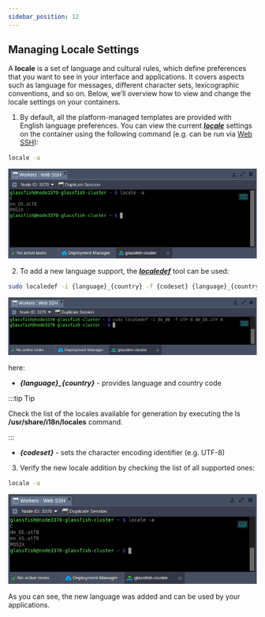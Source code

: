 ```yaml
---
sidebar_position: 12
---
```


## Managing Locale Settings

A **locale** is a set of language and cultural rules, which define preferences that you want to see in your interface and applications. It covers aspects such as language for messages, different character sets, lexicographic conventions, and so on. Below, we’ll overview how to view and change the locale settings on your containers.

1. By default, all the platform-managed templates are provided with English language preferences. You can view the current [**_locale_**](https://man7.org/linux/man-pages/man1/locale.1.html) settings on the container using the following command (e.g. can be run via [Web SSH](/docs/Deployment%20Tools/SSH/SSH%20Access/Web%20SSH)):

```bash
locale -a
```

<div style={{
    display:'flex',
    justifyContent: 'center',
    margin: '0 0 1rem 0'
}}>

![Locale Dropdown](./img/ManagingLocaleSettings/01-container-default-locale-settings.png)

</div>

2. To add a new language support, the [**_localedef_**](https://man7.org/linux/man-pages/man1/localedef.1.html) tool can be used:

```bash
sudo localedef -i {language}_{country} -f {codeset} {language}_{country}.{codeset}
```

<div style={{
    display:'flex',
    justifyContent: 'center',
    margin: '0 0 1rem 0'
}}>

![Locale Dropdown](./img/ManagingLocaleSettings/02-localedef-to-add-new-locale.png)

</div>

here:

- **_{language}\_{country}_** - provides language and country code

:::tip Tip

Check the list of the locales available for generation by executing the ls **/usr/share/i18n/locales** command.

:::

- **_{codeset}_** - sets the character encoding identifier (e.g. UTF-8)

3. Verify the new locale addition by checking the list of all supported ones:

```bash
locale -a
```

<div style={{
    display:'flex',
    justifyContent: 'center',
    margin: '0 0 1rem 0'
}}>

![Locale Dropdown](./img/ManagingLocaleSettings/03-list-locale-settings.png)

</div>

As you can see, the new language was added and can be used by your applications.
